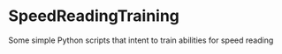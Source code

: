 # SpeedReadingTraining
Some simple Python scripts that intent to train abilities for speed reading 
